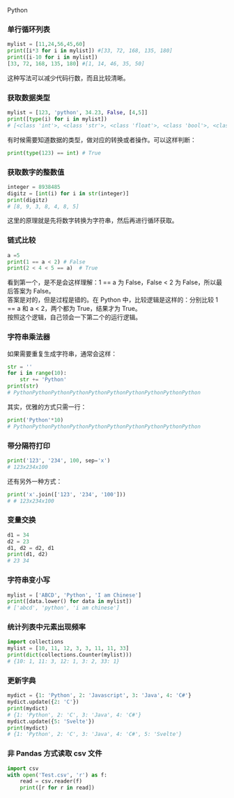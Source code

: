 Python
<a name="dnwbF"></a>
### 单行循环列表
```python
mylist = [11,24,56,45,60]
print([i*3 for i in mylist]) #[33, 72, 168, 135, 180]
print([i-10 for i in mylist])
[33, 72, 168, 135, 180] #[1, 14, 46, 35, 50]
```
这种写法可以减少代码行数，而且比较清晰。
<a name="rhVEq"></a>
### 获取数据类型
```python
mylist = [123, 'python', 34.23, False, [4,5]]
print([type(i) for i in mylist])
# [<class 'int'>, <class 'str'>, <class 'float'>, <class 'bool'>, <class 'list'>]
```
有时候需要知道数据的类型，做对应的转换或者操作。可以这样判断：
```python
print(type(123) == int) # True
```
<a name="UVJ7u"></a>
### 获取数字的整数值
```python
integer = 8938485
digitz = [int(i) for i in str(integer)]
print(digitz)
# [8, 9, 3, 8, 4, 8, 5]
```
这里的原理就是先将数字转换为字符串，然后再进行循环获取。
<a name="UQWeS"></a>
### 链式比较
```python
a =5 
print(1 == a < 2) # False
print(2 < 4 < 5 == a)  # True
```
看到第一个，是不是会这样理解：1 == a 为 False，False < 2 为 False，所以最后答案为 False。<br />答案是对的，但是过程是错的。在 Python 中，比较逻辑是这样的：分别比较 1 == a 和 a < 2，两个都为 True，结果才为 True。<br />按照这个逻辑，自己领会一下第二个的运行逻辑。
<a name="WBQA5"></a>
### 字符串乘法器
如果需要重复生成字符串，通常会这样：
```python
str = ''
for i in range(10):
    str += 'Python'
print(str)
# PythonPythonPythonPythonPythonPythonPythonPythonPythonPython
```
其实，优雅的方式只需一行：
```python
print('Python'*10)
# PythonPythonPythonPythonPythonPythonPythonPythonPythonPython
```
<a name="Stz0U"></a>
### 带分隔符打印
```python
print('123', '234', 100, sep='x')
# 123x234x100
```
还有另外一种方式：
```python
print('x'.join(['123', '234', '100']))
# # 123x234x100
```
<a name="ozAJo"></a>
### 变量交换
```python
d1 = 34
d2 = 23
d1, d2 = d2, d1
print(d1, d2)
# 23 34
```
<a name="HpUoc"></a>
### 字符串变小写
```python
mylist = ['ABCD', 'Python', 'I am Chinese']
print([data.lower() for data in mylist])
# ['abcd', 'python', 'i am chinese']
```
<a name="Ucwv8"></a>
### 统计列表中元素出现频率
```python
import collections
mylist = [10, 11, 12, 3, 3, 11, 11, 33]
print(dict(collections.Counter(mylist)))
# {10: 1, 11: 3, 12: 1, 3: 2, 33: 1}
```
<a name="CIOFR"></a>
### 更新字典
```python
mydict = {1: 'Python', 2: 'Javascript', 3: 'Java', 4: 'C#'}
mydict.update({2: 'C'})
print(mydict)
# {1: 'Python', 2: 'C', 3: 'Java', 4: 'C#'}
mydict.update({5: 'Svelte'})
print(mydict)
# {1: 'Python', 2: 'C', 3: 'Java', 4: 'C#', 5: 'Svelte'}
```
<a name="xBB3Y"></a>
### 非 Pandas 方式读取 csv 文件
```python
import csv 
with open('Test.csv', 'r') as f:
    read = csv.reader(f)
    print([r for r in read])
```
